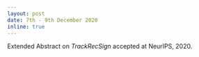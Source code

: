 ```yaml
---
layout: post
date: 7th - 9th December 2020 
inline: true
---
```


Extended Abstract on _TrackRecSign_ accepted at NeurIPS, 2020.
